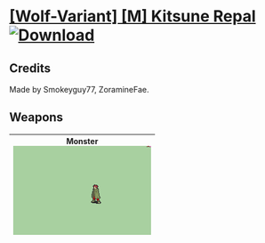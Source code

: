 # [\[Wolf-Variant\] \[M\] Kitsune Repal](./) [![Download](https://img.shields.io/badge/Download-%5BWolf--Variant%5D%20%5BM%5D%20Kitsune%20Repal-red)](https://minhaskamal.github.io/DownGit/#/home?url=https://github.com/Klokinator/FE-Repo/tree/main/Battle%20Animations/Monsters%20-%20Basic%20Types/%5BWolf-Variant%5D%20%5BM%5D%20Kitsune%20Repal)
## Credits

Made by Smokeyguy77, ZoramineFae.

## Weapons

| <b>Monster</b><br/><img alt="Monster animation" src="./8.%20Monster/Monster.gif"/> |
| :---: |
